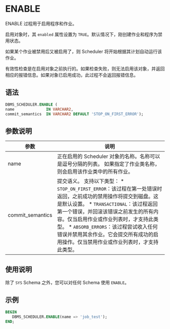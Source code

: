 ENABLE 
===========================

ENABLE 过程用于启用程序和作业。

启用对象时，其 `enabled` 属性设置为 `TRUE`。默认情况下，刚创建作业和程序为禁用状态。

如果某个作业被禁用后又被启用了，则 Scheduler 将开始根据其计划自动运行该作业。

有效性检查是在启用对象之前执行的。如果检查失败，则无法启用该对象，并返回相应的报错信息。如果对象已启用成功，此过程不会返回报错信息。

语法 
-----------------------

```sql
DBMS_SCHEDULER.ENABLE (
name              IN VARCHAR2,
commit_semantics  IN VARCHAR2 DEFAULT 'STOP_ON_FIRST_ERROR');
```



参数说明 
-------------------------



|        参数        |                                                                                                                                                                                       说明                                                                                                                                                                                        |
|------------------|---------------------------------------------------------------------------------------------------------------------------------------------------------------------------------------------------------------------------------------------------------------------------------------------------------------------------------------------------------------------------------|
| name             | 正在启用的 Scheduler 对象的名称。名称可以是逗号分隔的列表。 如果指定了作业类名称，则会启用该作业类中的所有作业。                                                                                                                                                                                                                                                                                                  |
| commit_semantics | 提交语义。 支持以下类型： * `STOP_ON_FIRST_ERROR`：该过程在第一处错误时返回，之前成功的禁用操作将提交到磁盘。这是默认设置。   * `TRANSACTIONAL`：该过程返回第一个错误，并回滚该错误之前发生的所有内容。仅当启用作业或作业列表时，才支持此类型。   * `ABSORB_ERRORS`：该过程尝试收入任何错误并禁用其余作业。它会提交所有成功的启用操作。仅当禁用作业或作业列表时，才支持此类型。    |



使用说明 
-------------------------

除了 `SYS` Schema 之外，您可以对任何 Schema 使用 `ENABLE`。

示例 
-----------------------

```sql
BEGIN 
   DBMS_SCHEDULER.ENABLE(name => 'job_test'); 
END;
```


